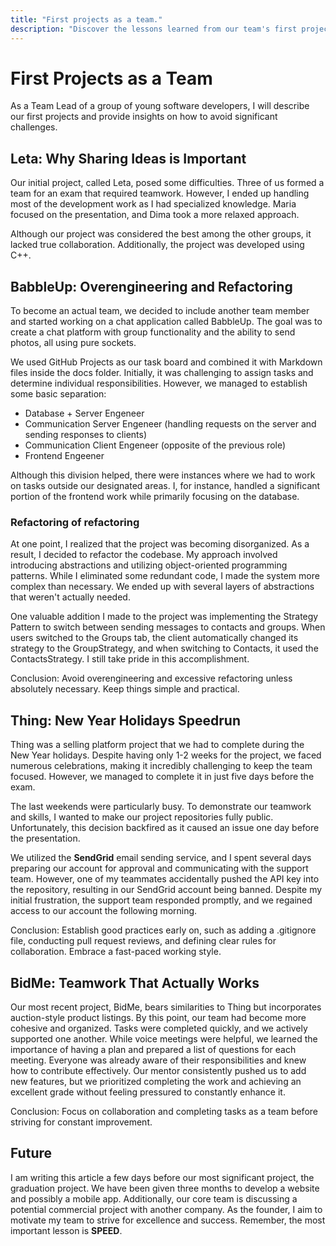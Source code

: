 ```yaml
---
title: "First projects as a team."
description: "Discover the lessons learned from our team's first projects. From overcoming challenges to effective teamwork, this article provides valuable insights for software developers on how to succeed and avoid common pitfalls"
---
```


# First Projects as a Team

As a Team Lead of a group of young software developers, I will describe our first projects
and provide insights on how to avoid significant challenges.

## Leta: Why Sharing Ideas is Important

Our initial project, called Leta, posed some difficulties. Three of us formed a team for
an exam that required teamwork. However, I ended up handling most of the development work
as I had specialized knowledge. Maria focused on the presentation, and Dima took a more
relaxed approach.

Although our project was considered the best among the other groups, it lacked true
collaboration. Additionally, the project was developed using C++.

## BabbleUp: Overengineering and Refactoring

To become an actual team, we decided to include another team member and started working on
a chat application called BabbleUp. The goal was to create a chat platform with group
functionality and the ability to send photos, all using pure sockets.

We used GitHub Projects as our task board and combined it with Markdown files inside the
docs folder. Initially, it was challenging to assign tasks and determine individual
responsibilities. However, we managed to establish some basic separation:

- Database + Server Engeneer
- Communication Server Engeneer (handling requests on the server and sending responses to clients)
- Communication Client Engeneer (opposite of the previous role)
- Frontend Engeener

Although this division helped, there were instances where we had to work on tasks outside
our designated areas. I, for instance, handled a significant portion of the frontend work
while primarily focusing on the database.

### Refactoring of refactoring

At one point, I realized that the project was becoming disorganized. As a result, I
decided to refactor the codebase. My approach involved introducing abstractions and
utilizing object-oriented programming patterns. While I eliminated some redundant code,
I made the system more complex than necessary. We ended up with several layers of
abstractions that weren't actually needed.

One valuable addition I made to the project was implementing the Strategy Pattern to
switch between sending messages to contacts and groups. When users switched to the Groups
tab, the client automatically changed its strategy to the GroupStrategy, and when switching
to Contacts, it used the ContactsStrategy. I still take pride in this accomplishment.

Conclusion: Avoid overengineering and excessive refactoring unless absolutely necessary.
Keep things simple and practical.

## Thing: New Year Holidays Speedrun

Thing was a selling platform project that we had to complete during the New Year holidays.
Despite having only 1-2 weeks for the project, we faced numerous celebrations, making it
incredibly challenging to keep the team focused. However, we managed to complete it in
just five days before the exam.

The last weekends were particularly busy. To demonstrate our teamwork and skills, I wanted
to make our project repositories fully public. Unfortunately, this decision backfired as
it caused an issue one day before the presentation.

We utilized the **SendGrid** email sending service, and I spent several days preparing our
account for approval and communicating with the support team. However, one of my teammates
accidentally pushed the API key into the repository, resulting in our SendGrid account
being banned. Despite my initial frustration, the support team responded promptly, and we
regained access to our account the following morning.

Conclusion: Establish good practices early on, such as adding a .gitignore file,
conducting pull request reviews, and defining clear rules for collaboration. Embrace a
fast-paced working style.

## BidMe: Teamwork That Actually Works

Our most recent project, BidMe, bears similarities to Thing but incorporates auction-style
product listings. By this point, our team had become more cohesive and organized. Tasks
were completed quickly, and we actively supported one another. While voice meetings were
helpful, we learned the importance of having a plan and prepared a list of questions for
each meeting. Everyone was already aware of their responsibilities and knew how to
contribute effectively. Our mentor consistently pushed us to add new features, but we
prioritized completing the work and achieving an excellent grade without feeling pressured
to constantly enhance it.

Conclusion: Focus on collaboration and completing tasks as a team before striving for
constant improvement.

## Future

I am writing this article a few days before our most significant project, the graduation
project. We have been given three months to develop a website and possibly a mobile app.
Additionally, our core team is discussing a potential commercial project with another
company. As the founder, I aim to motivate my team to strive for excellence and success.
Remember, the most important lesson is **SPEED**.
